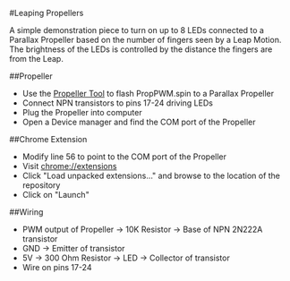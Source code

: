 #Leaping Propellers

A simple demonstration piece to turn on up to 8 LEDs connected to a Parallax Propeller based on the number of fingers seen by a Leap Motion. The brightness of the LEDs is controlled by the distance the fingers are from the Leap.

##Propeller 
* Use the [Propeller Tool](http://www.parallax.com/downloads/propeller-tool-software) to flash PropPWM.spin to a Parallax Propeller
* Connect NPN transistors to pins 17-24 driving LEDs
* Plug the Propeller into computer
* Open a Device manager and find the COM port of the Propeller

##Chrome Extension
* Modify line 56 to point to the COM port of the Propeller
* Visit [chrome://extensions](chrome://extensions) 
* Click "Load unpacked extensions..." and browse to the location of the repository
* Click on "Launch"

##Wiring
* PWM output of Propeller -> 10K Resistor ->  Base of NPN 2N222A transistor
* GND -> Emitter of transistor
* 5V -> 300 Ohm Resistor -> LED -> Collector of transistor
* Wire on pins 17-24
